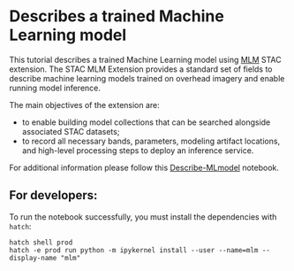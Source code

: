 # Describes a trained Machine Learning model 

This tutorial describes a trained Machine Learning model using [MLM](https://github.com/stac-extensions/mlm) STAC extension. The STAC MLM Extension provides a standard set of fields to describe machine learning models trained on overhead imagery and enable running model inference.

The main objectives of the extension are:

- to enable building model collections that can be searched alongside associated STAC datasets;
- to record all necessary bands, parameters, modeling artifact locations, and high-level processing steps to deploy an inference service.

For additional information please follow this [Describe-MLmodel](./Describe-MLmodel.md) notebook.

## For developers:
To run the notebook successfully, you must install the dependencies with `hatch`:

```
hatch shell prod
hatch -e prod run python -m ipykernel install --user --name=mlm --display-name "mlm"
```


